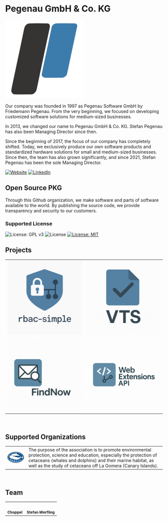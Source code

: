 

# Pegenau GmbH & Co. KG

<img src="https://raw.githubusercontent.com/OpenSourcePKG/.github/main/profile/pegenaulogo250.png" alt="rbac-simple" width="250px" />

Our company was founded in 1997 as Pegenau Software GmbH by Friedemann Pegenau. From the very beginning, we focused on developing customized software solutions for medium-sized businesses.

In 2013, we changed our name to Pegenau GmbH & Co. KG. Stefan Pegenau has also been Managing Director since then.

Since the beginning of 2017, the focus of our company has completely shifted. Today, we exclusively produce our own software products and standardized hardware solutions for small and medium-sized businesses. Since then, the team has also grown significantly, and since 2021, Stefan Pegenau has been the sole Managing Director.

[![Website](https://img.shields.io/badge/Website-online-brightgreen)]([https://example.com](https://www.pegenau.de/))
[![LinkedIn](https://img.shields.io/badge/LinkedIn-Company-blue)](https://www.linkedin.com/company/pegenau-gmbh-co-kg)

## Open Source PKG
Through this Github organization, we make software and parts of software available to the world. By publishing the source code, we provide transparency and security to our customers.

### Supported License

![License: GPL v3](https://img.shields.io/badge/License-GPLv3-blue.svg)
![License](https://img.shields.io/badge/License-BSD_3--Clause-blue.svg)
[![License: MIT](https://img.shields.io/badge/License-MIT-blue.svg)](https://opensource.org/licenses/MIT)

## Projects

<div align="center">
  <table>
  <tr>
    <td >
        <a href="https://github.com/OpenSourcePKG/rbac-simple">
          <img src="https://raw.githubusercontent.com/OpenSourcePKG/.github/main/profile/rbac-simple.png" alt="rbac-simple" width="250px" />
        </a>
    </td>
    <td>
      <a href="https://github.com/OpenSourcePKG/vts">
          <img src="https://raw.githubusercontent.com/OpenSourcePKG/.github/main/profile/vtslogo.png" alt="VTS" width="250px" />
        </a>
    </td>
  </tr>
  <tr>
    <td>
      <a href="https://github.com/OpenSourcePKG/findnow_tbplugin">
          <img src="https://raw.githubusercontent.com/OpenSourcePKG/.github/main/profile/tbfindnowlogo.png" alt="Thunderbird plugin FindNow" width="250px" />
        </a>
    </td>
    <td>
    <a href="https://github.com/OpenSourcePKG/mozilla-webext-types">
          <img src="https://github.com/OpenSourcePKG/.github/blob/main/profile/webextlogo.png" alt="mozilla-webext-types" width="250px" />
        </a>
    </td>
  </tr>
</table>
</div>
<br>

## Supported Organizations

<div align="center">
  <table>
  <tr>
    <td>
      <a href="https://github.com/M-E-E-R-e-V">
        <img src="https://raw.githubusercontent.com/M-E-E-R-e-V/.github/main/profile/MEER-Logo.svg" alt="M.E.E.R. e.V." width="250px" />
      </a>
    </td>
    <td>
      The purpose of the association is to promote environmental protection, science and education, especially the protection of 
      cetaceans (whales and dolphins) and their marine habitat, as well as the study of cetaceans off La Gomera (Canary Islands).
    </td>
  </tr>
  </table>
</div>
<br>

## Team

<table>
	<tr>
		<td align="center">
			<a href="https://github.com/Choppel">
				<img src="https://avatars.githubusercontent.com/u/14126324?v=4" width="80" alt=""/>
				<br /><sub><b>Choppel</b></sub>
			</a>
		</td>
    <td align="center">
			<a href="https://github.com/stefanwerfling">
				<img src="https://avatars.githubusercontent.com/u/12471903?v=4" width="80" alt=""/>
				<br /><sub><b>Stefan Werfling</b></sub>
			</a>
		</td>
	</tr>
</table>
